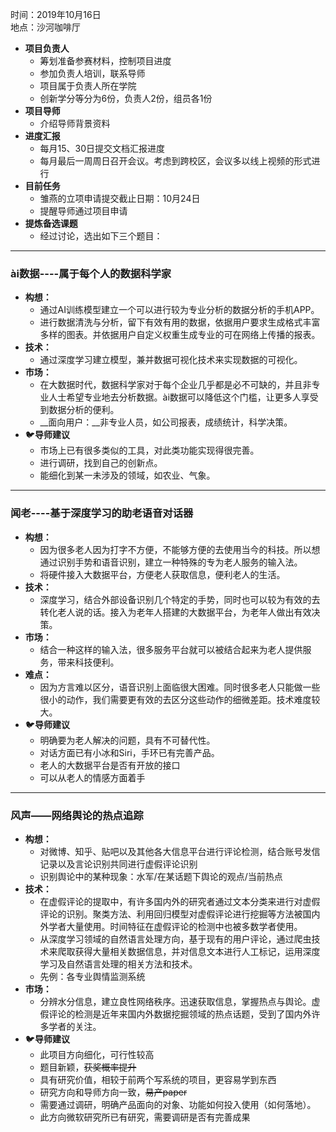 时间：2019年10月16日  
地点：沙河咖啡厅
+ **项目负责人**  
	* 筹划准备参赛材料，控制项目进度  
	* 参加负责人培训，联系导师  
	* 项目属于负责人所在学院
	* 创新学分等分为6份，负责人2份，组员各1份  
+ **项目导师**  
	* 介绍导师背景资料  
+ **进度汇报**  
	* 每月15、30日提交文档汇报进度  
	* 每月最后一周周日召开会议。考虑到跨校区，会议多以线上视频的形式进行
+ **目前任务**  
	* 雏燕的立项申请提交截止日期：10月24日  
	* 提醒导师通过项目申请
+ **提炼备选课题**
  - 经过讨论，选出如下三个题目：   
----
    
### ài数据----属于每个人的数据科学家

+ **构想：**  
	* 通过AI训练模型建立一个可以进行较为专业分析的数据分析的手机APP。  
	* 进行数据清洗与分析，留下有效有用的数据，依据用户要求生成格式丰富多样的图表。并依据用户自定义权重生成专业的可在网络上传播的报表。
+ **技术：**
	* 通过深度学习建立模型，兼并数据可视化技术来实现数据的可视化。
+ **市场：**  
	* 在大数据时代，数据科学家对于每个企业几乎都是必不可缺的，并且非专业人士希望专业地去分析数据。ài数据可以降低这个门槛，让更多人享受到数据分析的便利。  
	* __面向用户：__非专业人员，如公司报表，成绩统计，科学决策。
+ :bird:**导师建议**  
	 * 市场上已有很多类似的工具，对此类功能实现得很完善。
	 * 进行调研，找到自己的创新点。
	 * 能细化到某一未涉及的领域，如农业、气象。
----

### 闻老----基于深度学习的助老语音对话器

+ **构想：**  
	* 因为很多老人因为打字不方便，不能够方便的去使用当今的科技。所以想通过识别手势和语音识别，建立一种特殊的专为老人服务的输入法。  
	* 将硬件接入大数据平台，方便老人获取信息，便利老人的生活。
+ **技术：**
	* 深度学习，结合外部设备识别几个特定的手势，同时也可以较为有效的去转化老人说的话。接入为老年人搭建的大数据平台，为老年人做出有效决策。
+ **市场：**  
	* 结合一种这样的输入法，很多服务平台就可以被结合起来为老人提供服务，带来科技便利。  
+ **难点：**
	* 因为方言难以区分，语音识别上面临很大困难。同时很多老人只能做一些很小的动作，我们需要更有效的去区分这些动作的细微差距。技术难度较大。
+ :bird:**导师建议**  
	 * 明确要为老人解决的问题，具有不可替代性。
	 * 对话方面已有小冰和Siri，手环已有完善产品。
	 * 老人的大数据平台是否有开放的接口
	 * 可以从老人的情感方面着手
----
### 风声——网络舆论的热点追踪

+ **构想：**  
	* 对微博、知乎、贴吧以及其他各大信息平台进行评论检测，结合账号发信记录以及言论识别共同进行虚假评论识别  
	* 识别舆论中的某种现象：水军/在某话题下舆论的观点/当前热点
+ **技术：**
	* 在虚假评论的提取中，有许多国内外的研究者通过文本分类来进行对虚假评论的识别。聚类方法、利用回归模型对虚假评论进行挖掘等方法被国内外学者大量使用。时间特征在虚假评论的检测中也被多数学者使用。   
	* 从深度学习领域的自然语言处理方向，基于现有的用户评论，通过爬虫技术来爬取获得大量相关数据信息，并对信息文本进行人工标记，运用深度学习及自然语言处理的相关方法和技术。
	* 先例：各专业舆情监测系统
+ **市场：**  
	* 分辨水分信息，建立良性网络秩序。迅速获取信息，掌握热点与舆论。虚假评论的检测是近年来国内外数据挖掘领域的热点话题，受到了国内外许多学者的关注。  
+ :bird:**导师建议**   
	* 此项目方向细化，可行性较高
	* 题目新颖，~~获奖概率提升~~
	 * 具有研究价值，相较于前两个写系统的项目，更容易学到东西
	* 研究方向和导师方向一致，~~易产paper~~
	* 需要通过调研，明确产品面向的对象、功能如何投入使用（如何落地）。
	 * 此方向微软研究所已有研究，需要调研是否有完善成果
